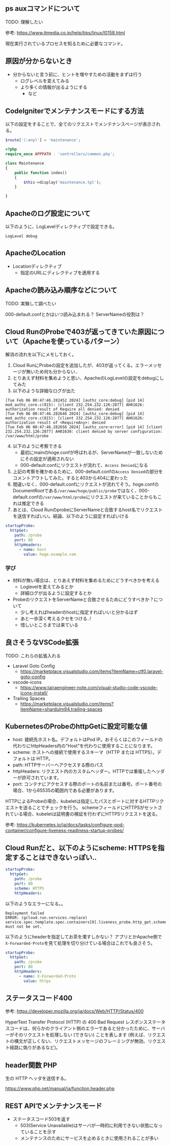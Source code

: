 ## ps auxコマンドについて

TODO: 理解したい

参考: https://www.itmedia.co.jp/help/tips/linux/l0158.html

現在実行されているプロセスを知るために必要なコマンド。

## 原因が分からないとき

- 分からないと言う前に、ヒントを増やすための活動をまずは行う
  - ログレベルを変えてみる
  - より多くの情報が出るようにする
    - など

## CodeIgniterでメンテナンスモードにする方法

以下の設定をすることで、全てのリクエストでメンテナンスページが表示される。

```php
$route['(:any)'] = 'maintenance';
```

```php
<?php
require_once APPPATH . 'controllers/common.php';

class Maintenance
{
    public function index()
    {
        $this->display('maintenance.tpl');
    }

}
```

## Apacheのログ設定について

以下のように、LogLevelディレクティブで設定できる。

```
LogLevel debug
```

## ApacheのLocation

- Locationディレクティブ
  - 指定のURLにディレクティブを適用する

## Apacheの読み込み順序などについて

TODO: 実験して調べたい

000-default.confとかはいつ読み込まれる？
ServerNameの役割は？

## Cloud RunのProbeで403が返ってきていた原因について（Apacheを使っているパターン）

解消の流れを以下にメモしておく。

1. Cloud RunにProbeの設定を追加したが、403が返ってくる。エラーメッセージが無いため何も分からない..
2. とりあえず材料を集めようと思い、ApacheのLogLevelの設定をdebugにしてみた
3. 以下のような詳細なログが出た
```
[Tue Feb 06 00:47:46.282452 2024] [authz_core:debug] [pid 14] mod_authz_core.c(815): [client 232.254.232.126:2877] AH01626: authorization result of Require all denied: denied
[Tue Feb 06 00:47:46.282646 2024] [authz_core:debug] [pid 14] mod_authz_core.c(815): [client 232.254.232.126:2877] AH01626: authorization result of <RequireAny>: denied
[Tue Feb 06 00:47:46.282656 2024] [authz_core:error] [pid 14] [client 232.254.232.126:2877] AH01630: client denied by server configuration: /var/www/html/probe
```
4. 以下のように考察できる
    - 最初にmainのhoge.confが呼ばれるが、ServerNameが一致しないためにその設定が適用されない
    - 000-default.confにリクエストが流れて、`Access Denied`になる
5. 上記の考察を確かめるために、000-default.confの`Access Denied`の部分をコメントアウトしてみた。すると403から404に変わった
6. 間違いなく、000-default.confにリクエストが流れてそう。hoge.confのDocumentRootである`/var/www/hoge/public/probe`ではなく、000-default.confの`/var/www/html/probe`にリクエストが来ていることからもこれは推定できる
7. あとは、Cloud RunのprobeにServerNameと合致するhost名でリクエストを送信すればいい。結論、以下のように設定すればいける

```yml
startupProbe:
  httpGet:
    path: /probe
    port: 80
    httpHeaders:
      - name: host
        value: hoge.example.com
```

### 学び

- 材料が無い場合は、とりあえず材料を集めるためにどうすべきかを考える
    - Loglevelを変えてみるとか
    - 詳細ログが出るように設定するとか
- ProbeのリクエストをServerNameと合致させるためにどうすべきか？について
    - 少し考えればheaderのhostに指定すればいいと分かるはず
    - あと一歩深く考えるクセをつける..!
    - 惜しいところまでは来ている

## 良さそうなVSCode拡張

TODO: これらの拡張入れる

- Laravel Goto Config
    - https://marketplace.visualstudio.com/items?itemName=ctf0.laravel-goto-config
- vscode-icons
    - https://www.tairaengineer-note.com/visual-studio-code-vscode-icons-install/
- Trailing Spaces
    - https://marketplace.visualstudio.com/items?itemName=shardulm94.trailing-spaces

## KubernetesのProbeのhttpGetに設定可能な値

- host: 接続先ホスト名。デフォルトはPod IP。おそらくはこのフィールドの代わりにhttpHeaders内の"Host"を代わりに使用することになります。
- scheme: ホストへの接続で使用するスキーマ（HTTP または HTTPS）。デフォルトは HTTP。
- path: HTTPサーバーへアクセスする際のパス
- httpHeaders: リクエスト内のカスタムヘッダー。HTTPでは重複したヘッダーが許可されています。
- port: コンテナにアクセスする際のポートの名前または番号。ポート番号の場合、1から65535の範囲内である必要があります。

HTTPによるProbeの場合、kubeletは指定したパスとポートに対するHTTPリクエストを送ることでチェックを行う。
schemeフィールドにHTTPSがセットされている場合、kubeletは証明書の検証を行わずにHTTPSリクエストを送る。

参考: https://kubernetes.io/ja/docs/tasks/configure-pod-container/configure-liveness-readiness-startup-probes/

## Cloud Runだと、以下のようにscheme: HTTPSを指定することはできないっぽい..

```yml
startupProbe:
  httpGet:
    path: /probe
    port: 80
    scheme: HTTPS
    httpHeaders:
```

以下のようなエラーになる。。

```
Deployment failed
ERROR: (gcloud.run.services.replace) service.spec.template.spec.containers[0].liveness_probe.http_get.scheme: must not be set.
```

以下のようにheaderを指定してお茶を濁すしかない？
アプリとかApache側で`X-Forwarded-Proto`を見て処理を切り分けている場合はこれでも良さそう。

```yml
startupProbe:
  httpGet:
    path: /probe
    port: 80
    httpHeaders:
      - name: X-Forwarded-Proto
        value: https
```

## ステータスコード400

参考: https://developer.mozilla.org/ja/docs/Web/HTTP/Status/400

HyperText Transfer Protocol (HTTP) の 400 Bad Request レスポンスステータスコードは、何らかのクライアント側のエラーであると分かったために、サーバーがそのリクエストを処理しない (できない) ことを表します (例えば、リクエストの構文が正しくない、リクエストメッセージのフレーミングが無効、リクエスト経路に偽りがあるなど)。

## header関数 PHP

生の HTTP ヘッダを送信する。

https://www.php.net/manual/ja/function.header.php

## REST APIでメンテナンスモード

- ステータスコード503を返す
    - 503(Service Unavailable)はサーバが一時的に利用できない状態になっていることを示す
    - メンテナンスのためにサービスを止めるときに使用されることが多い
